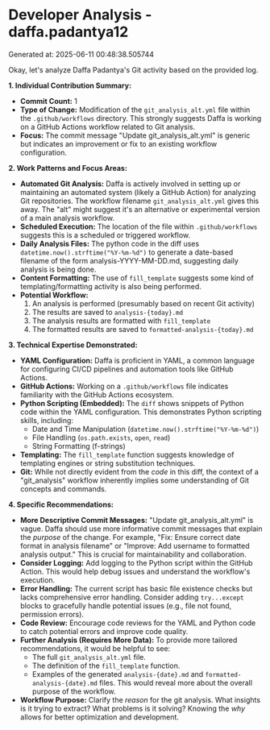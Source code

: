 # Developer Analysis - daffa.padantya12
Generated at: 2025-06-11 00:48:38.505744

Okay, let's analyze Daffa Padantya's Git activity based on the provided log.

**1. Individual Contribution Summary:**

*   **Commit Count:** 1
*   **Type of Change:** Modification of the `git_analysis_alt.yml` file within the `.github/workflows` directory. This strongly suggests Daffa is working on a GitHub Actions workflow related to Git analysis.
*   **Focus:** The commit message "Update git\_analysis\_alt.yml" is generic but indicates an improvement or fix to an existing workflow configuration.

**2. Work Patterns and Focus Areas:**

*   **Automated Git Analysis:** Daffa is actively involved in setting up or maintaining an automated system (likely a GitHub Action) for analyzing Git repositories. The workflow filename `git_analysis_alt.yml` gives this away.  The "alt" might suggest it's an alternative or experimental version of a main analysis workflow.
*   **Scheduled Execution:** The location of the file within `.github/workflows` suggests this is a scheduled or triggered workflow.
*   **Daily Analysis Files:** The python code in the diff uses `datetime.now().strftime("%Y-%m-%d")` to generate a date-based filename of the form analysis-YYYY-MM-DD.md, suggesting daily analysis is being done.
*   **Content Formatting:** The use of `fill_template` suggests some kind of templating/formatting activity is also being performed.
*   **Potential Workflow:**
    1. An analysis is performed (presumably based on recent Git activity)
    2. The results are saved to `analysis-{today}.md`
    3. The analysis results are formatted with `fill_template`
    4. The formatted results are saved to `formatted-analysis-{today}.md`

**3. Technical Expertise Demonstrated:**

*   **YAML Configuration:**  Daffa is proficient in YAML, a common language for configuring CI/CD pipelines and automation tools like GitHub Actions.
*   **GitHub Actions:**  Working on a `.github/workflows` file indicates familiarity with the GitHub Actions ecosystem.
*   **Python Scripting (Embedded):**  The `diff` shows snippets of Python code within the YAML configuration. This demonstrates Python scripting skills, including:
    *   Date and Time Manipulation (`datetime.now().strftime("%Y-%m-%d")`)
    *   File Handling (`os.path.exists`, `open`, `read`)
    *   String Formatting (f-strings)
*   **Templating:**  The `fill_template` function suggests knowledge of templating engines or string substitution techniques.
*   **Git:** While not directly evident from the *code* in this diff, the context of a "git\_analysis" workflow inherently implies some understanding of Git concepts and commands.

**4. Specific Recommendations:**

*   **More Descriptive Commit Messages:**  "Update git\_analysis\_alt.yml" is vague.  Daffa should use more informative commit messages that explain the *purpose* of the change. For example, "Fix: Ensure correct date format in analysis filename" or "Improve:  Add username to formatted analysis output."  This is crucial for maintainability and collaboration.
*   **Consider Logging:** Add logging to the Python script within the GitHub Action.  This would help debug issues and understand the workflow's execution.
*   **Error Handling:**  The current script has basic file existence checks but lacks comprehensive error handling.  Consider adding `try...except` blocks to gracefully handle potential issues (e.g., file not found, permission errors).
*   **Code Review:**  Encourage code reviews for the YAML and Python code to catch potential errors and improve code quality.
*   **Further Analysis (Requires More Data):** To provide more tailored recommendations, it would be helpful to see:
    *   The full `git_analysis_alt.yml` file.
    *   The definition of the `fill_template` function.
    *   Examples of the generated `analysis-{date}.md` and `formatted-analysis-{date}.md` files.  This would reveal more about the overall purpose of the workflow.
*   **Workflow Purpose:**  Clarify the *reason* for the git analysis. What insights is it trying to extract? What problems is it solving? Knowing the *why* allows for better optimization and development.
